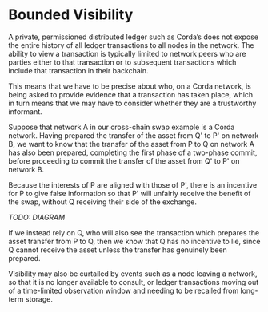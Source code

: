 # Bounded Visibility

A private, permissioned distributed ledger such as Corda’s does not expose the entire history of all ledger transactions to all nodes in the network. The ability to view a transaction is typically limited to network peers who are parties either to that transaction or to subsequent transactions which include that transaction in their backchain.

This means that we have to be precise about who, on a Corda network, is being asked to provide evidence that a transaction has taken place, which in turn means that we may have to consider whether they are a trustworthy informant.

Suppose that network A in our cross-chain swap example is a Corda network. Having prepared the transfer of the asset from Q' to P' on network B, we want to know that the transfer of the asset from P to Q on network A has also been prepared, completing the first phase of a two-phase commit, before proceeding to commit the transfer of the asset from Q' to P' on network B.

Because the interests of P are aligned with those of P', there is an incentive for P to give false information so that P' will unfairly receive the benefit of the swap, without Q receiving their side of the exchange.

*TODO: DIAGRAM*

If we instead rely on Q, who will also see the transaction which prepares the asset transfer from P to Q, then we know that Q has no incentive to lie, since Q cannot receive the asset unless the transfer has genuinely been prepared.

Visibility may also be curtailed by events such as a node leaving a network, so that it is no longer available to consult, or ledger transactions moving out of a time-limited observation window and needing to be recalled from long-term storage.
